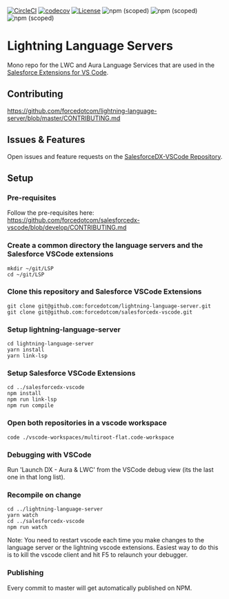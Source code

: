 [![CircleCI](https://circleci.com/gh/forcedotcom/lightning-language-server/tree/master.svg?style=svg)](https://circleci.com/gh/forcedotcom/lightning-language-server/tree/master)
[![codecov](https://codecov.io/gh/forcedotcom/lightning-language-server/branch/master/graph/badge.svg)](https://codecov.io/gh/forcedotcom/lightning-language-server)
[![License](https://img.shields.io/badge/License-BSD%203--Clause-blue.svg)](https://opensource.org/licenses/BSD-3-Clause)
![npm (scoped)](https://img.shields.io/npm/v/@salesforce/lwc-language-server?label=lwc-language-server&logo=npm)
![npm (scoped)](https://img.shields.io/npm/v/@salesforce/aura-language-server?label=aura-language-server&logo=npm)
![npm (scoped)](https://img.shields.io/npm/v/@salesforce/lightning-lsp-common?label=lightning-lsp-common&logo=npm)

# Lightning Language Servers

Mono repo for the LWC and Aura Language Services that are used in the [Salesforce Extensions for VS Code](https://github.com/forcedotcom/salesforcedx-vscode).

## Contributing

https://github.com/forcedotcom/lightning-language-server/blob/master/CONTRIBUTING.md


## Issues & Features

Open issues and feature requests on the [SalesforceDX-VSCode Repository](https://github.com/forcedotcom/salesforcedx-vscode/issues/new/choose).

## Setup

### Pre-requisites

Follow the pre-requisites here:
https://github.com/forcedotcom/salesforcedx-vscode/blob/develop/CONTRIBUTING.md

### Create a common directory the language servers and the Salesforce VSCode extensions

```
mkdir ~/git/LSP
cd ~/git/LSP
```

### Clone this repository and Salesforce VSCode Extensions

```
git clone git@github.com:forcedotcom/lightning-language-server.git
git clone git@github.com:forcedotcom/salesforcedx-vscode.git
```

### Setup lightning-language-server

```
cd lightning-language-server
yarn install
yarn link-lsp
```

### Setup Salesforce VSCode Extensions

```
cd ../salesforcedx-vscode
npm install
npm run link-lsp
npm run compile
```

### Open both repositories in a vscode workspace

```
code ./vscode-workspaces/multiroot-flat.code-workspace
```

### Debugging with VSCode

Run 'Launch DX - Aura & LWC' from the VSCode debug view (its the last one in that long list). 

### Recompile on change

```
cd ../lightning-language-server
yarn watch
cd ../salesforcedx-vscode
npm run watch
```

Note: You need to restart vscode each time you make changes to the language server or the lightning vscode extensions.
Easiest way to do this is to kill the vscode client and hit F5 to relaunch your debugger.

### Publishing

Every commit to master will get automatically published on NPM.



